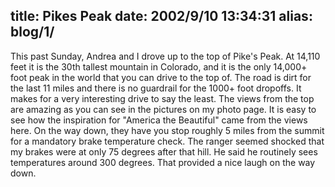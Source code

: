 title: Pikes Peak
date: 2002/9/10 13:34:31
alias: blog/1/
---
This past Sunday, Andrea and I drove up to the top of Pike's Peak. At 14,110 feet it is the 30th tallest mountain in Colorado, and it is the only 14,000+ foot peak in the world that you can drive to the top of. The road is dirt for the last 11 miles and there is no guardrail for the 1000+ foot dropoffs. It makes for a very interesting drive to say the least. The views from the top are amazing as you can see in the pictures on my photo page. It is easy to see how the inspiration for "America the Beautiful" came from the views here. On the way down, they have you stop roughly 5 miles from the summit for a mandatory brake temperature check. The ranger seemed shocked that my brakes were at only 75 degrees after that hill. He said he routinely sees temperatures around 300 degrees. That provided a nice laugh on the way down.